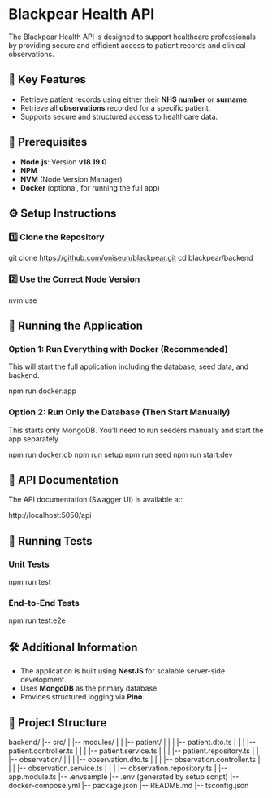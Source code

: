 Blackpear Health API
====================

The Blackpear Health API is designed to support healthcare professionals by providing secure and efficient access to patient records and clinical observations.

📌 Key Features
---------------

*   Retrieve patient records using either their **NHS number** or **surname**.
*   Retrieve all **observations** recorded for a specific patient.
*   Supports secure and structured access to healthcare data.

📌 Prerequisites
----------------

*   **Node.js**: Version **v18.19.0**
*   **NPM**
*   **NVM** (Node Version Manager)
*   **Docker** (optional, for running the full app)

⚙️ Setup Instructions
---------------------

### 1️⃣ Clone the Repository

git clone https://github.com/oniseun/blackpear.git
cd blackpear/backend

### 2️⃣ Use the Correct Node Version

nvm use

🚀 Running the Application
--------------------------

### Option 1: Run Everything with Docker (Recommended)

This will start the full application including the database, seed data, and backend.

npm run docker:app

### Option 2: Run Only the Database (Then Start Manually)

This starts only MongoDB. You'll need to run seeders manually and start the app separately.

npm run docker:db
npm run setup
npm run seed
npm run start:dev

📜 API Documentation
--------------------

The API documentation (Swagger UI) is available at:

http://localhost:5050/api

🧪 Running Tests
----------------

### Unit Tests

npm run test

### End-to-End Tests

npm run test:e2e

🛠 Additional Information
-------------------------

*   The application is built using **NestJS** for scalable server-side development.
*   Uses **MongoDB** as the primary database.
*   Provides structured logging via **Pino**.

📁 Project Structure
--------------------

backend/
|-- src/
|   |-- modules/
|   |   |-- patient/
|   |   |   |-- patient.dto.ts
|   |   |   |-- patient.controller.ts
|   |   |   |-- patient.service.ts
|   |   |   |-- patient.repository.ts
|   |   |-- observation/
|   |   |   |-- observation.dto.ts
|   |   |   |-- observation.controller.ts
|   |   |   |-- observation.service.ts
|   |   |   |-- observation.repository.ts
|   |-- app.module.ts
|-- .envsample
|-- .env (generated by setup script)
|-- docker-compose.yml
|-- package.json
|-- README.md
|-- tsconfig.json